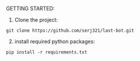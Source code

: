 GETTING STARTED:

1. Clone the project:

`git clone https://github.com/serj321/last-bot.git`

2. install required python packages:

`pip install -r requirements.txt`

